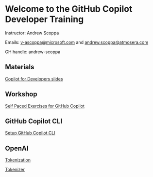 # Welcome to the GitHub Copilot Developer Training

Instructor: Andrew Scoppa

Emails: v-ascoppa@microsoft.com and andrew.scoppa@atmosera.com

GH handle:  andrew-scoppa

## Materials

[Copilot for Developers slides](https://github.com/user-attachments/files/15839182/en-v2-github-copilot-developer.pdf)

## Workshop

[Self Paced Exercises for GitHub Copilot](https://github.com/Atmosera-CoPilot-Dev/self-paced)

## GitHub Copilot CLI

[Setup GitHub Copilot CLI](https://docs.github.com/en/copilot/github-copilot-in-the-cli/setting-up-github-copilot-in-the-cli)

## OpenAI

[Tokenization](https://microsoft.github.io/Workshop-Interact-with-OpenAI-models/tokenization)

[Tokenizer](https://platform.openai.com/tokenizer)
















